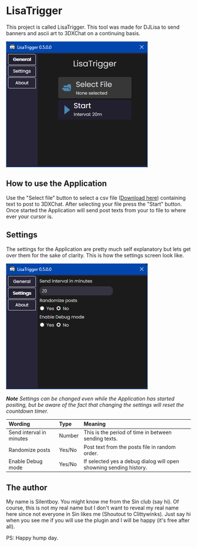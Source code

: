 # LisaTrigger

This project is called LisaTrigger. This tool was made for DJLisa to send banners and ascii art to 3DXChat on a continuing basis.
<br/>

![](screenshot.png)


## How to use the Application

Use the "Select file" button to select a csv file ([Download here](Example.csv))
containing text to post to 3DXChat. After selecting your file press the "Start" button.
Once started the Application will send post texts from your to file to where ever your cursor is.


## Settings

The settings for the Application are pretty much self explanatory but lets get over them for the sake of clarity.
This is how the settings screen look like.

![](settings.png)


****Note*** Settings can be changed even while the Application has started positing, but be aware of the fact that changing the settings will reset the countdown timer.*

| 	Wording                  | Type	   | 	Meaning                                                           |
|:--------------------------|:--------|:-------------------------------------------------------------------|	
| Send interval in minutes  | 	Number | This is the period of time in between sending texts.	              |  
| Randomize posts           | 	Yes/No | Post text from the posts file in random order.	                    |  
| Enable Debug mode         | 	Yes/No | If selected yes a debug dialog will open showning sending history. |  

## The author

My name is Silentboy. You might know me from the Sin club (say hi). Of course, this is not my real name but I don't want to reveal my real name here since not everyone in Sin likes me (Shoutout to Clittywinks). Just say hi when you see me if you will use the plugin and I will be happy (it's free after all).

PS: Happy hump day.